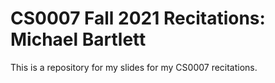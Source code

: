 # CS0007 Fall 2021 Recitations: Michael Bartlett
This is a repository for my slides for my CS0007 recitations.

